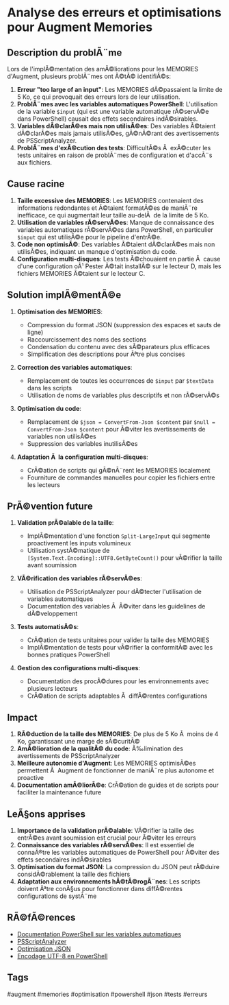 ﻿# Analyse des erreurs et optimisations pour Augment Memories

## Description du problÃ¨me

Lors de l'implÃ©mentation des amÃ©liorations pour les MEMORIES d'Augment, plusieurs problÃ¨mes ont Ã©tÃ© identifiÃ©s:

1. **Erreur "too large of an input"**: Les MEMORIES dÃ©passaient la limite de 5 Ko, ce qui provoquait des erreurs lors de leur utilisation.
2. **ProblÃ¨mes avec les variables automatiques PowerShell**: L'utilisation de la variable `$input` (qui est une variable automatique rÃ©servÃ©e dans PowerShell) causait des effets secondaires indÃ©sirables.
3. **Variables dÃ©clarÃ©es mais non utilisÃ©es**: Des variables Ã©taient dÃ©clarÃ©es mais jamais utilisÃ©es, gÃ©nÃ©rant des avertissements de PSScriptAnalyzer.
4. **ProblÃ¨mes d'exÃ©cution des tests**: DifficultÃ©s Ã  exÃ©cuter les tests unitaires en raison de problÃ¨mes de configuration et d'accÃ¨s aux fichiers.

## Cause racine

1. **Taille excessive des MEMORIES**: Les MEMORIES contenaient des informations redondantes et Ã©taient formatÃ©es de maniÃ¨re inefficace, ce qui augmentait leur taille au-delÃ  de la limite de 5 Ko.
2. **Utilisation de variables rÃ©servÃ©es**: Manque de connaissance des variables automatiques rÃ©servÃ©es dans PowerShell, en particulier `$input` qui est utilisÃ©e pour le pipeline d'entrÃ©e.
3. **Code non optimisÃ©**: Des variables Ã©taient dÃ©clarÃ©es mais non utilisÃ©es, indiquant un manque d'optimisation du code.
4. **Configuration multi-disques**: Les tests Ã©chouaient en partie Ã  cause d'une configuration oÃ¹ Pester Ã©tait installÃ© sur le lecteur D, mais les fichiers MEMORIES Ã©taient sur le lecteur C.

## Solution implÃ©mentÃ©e

1. **Optimisation des MEMORIES**:
   - Compression du format JSON (suppression des espaces et sauts de ligne)
   - Raccourcissement des noms des sections
   - Condensation du contenu avec des sÃ©parateurs plus efficaces
   - Simplification des descriptions pour Ãªtre plus concises

2. **Correction des variables automatiques**:
   - Remplacement de toutes les occurrences de `$input` par `$textData` dans les scripts
   - Utilisation de noms de variables plus descriptifs et non rÃ©servÃ©s

3. **Optimisation du code**:
   - Remplacement de `$json = ConvertFrom-Json $content` par `$null = ConvertFrom-Json $content` pour Ã©viter les avertissements de variables non utilisÃ©es
   - Suppression des variables inutilisÃ©es

4. **Adaptation Ã  la configuration multi-disques**:
   - CrÃ©ation de scripts qui gÃ©nÃ¨rent les MEMORIES localement
   - Fourniture de commandes manuelles pour copier les fichiers entre les lecteurs

## PrÃ©vention future

1. **Validation prÃ©alable de la taille**:
   - ImplÃ©mentation d'une fonction `Split-LargeInput` qui segmente proactivement les inputs volumineux
   - Utilisation systÃ©matique de `[System.Text.Encoding]::UTF8.GetByteCount()` pour vÃ©rifier la taille avant soumission

2. **VÃ©rification des variables rÃ©servÃ©es**:
   - Utilisation de PSScriptAnalyzer pour dÃ©tecter l'utilisation de variables automatiques
   - Documentation des variables Ã  Ã©viter dans les guidelines de dÃ©veloppement

3. **Tests automatisÃ©s**:
   - CrÃ©ation de tests unitaires pour valider la taille des MEMORIES
   - ImplÃ©mentation de tests pour vÃ©rifier la conformitÃ© avec les bonnes pratiques PowerShell

4. **Gestion des configurations multi-disques**:
   - Documentation des procÃ©dures pour les environnements avec plusieurs lecteurs
   - CrÃ©ation de scripts adaptables Ã  diffÃ©rentes configurations

## Impact

1. **RÃ©duction de la taille des MEMORIES**: De plus de 5 Ko Ã  moins de 4 Ko, garantissant une marge de sÃ©curitÃ©
2. **AmÃ©lioration de la qualitÃ© du code**: Ã‰limination des avertissements de PSScriptAnalyzer
3. **Meilleure autonomie d'Augment**: Les MEMORIES optimisÃ©es permettent Ã  Augment de fonctionner de maniÃ¨re plus autonome et proactive
4. **Documentation amÃ©liorÃ©e**: CrÃ©ation de guides et de scripts pour faciliter la maintenance future

## LeÃ§ons apprises

1. **Importance de la validation prÃ©alable**: VÃ©rifier la taille des entrÃ©es avant soumission est crucial pour Ã©viter les erreurs
2. **Connaissance des variables rÃ©servÃ©es**: Il est essentiel de connaÃ®tre les variables automatiques de PowerShell pour Ã©viter des effets secondaires indÃ©sirables
3. **Optimisation du format JSON**: La compression du JSON peut rÃ©duire considÃ©rablement la taille des fichiers
4. **Adaptation aux environnements hÃ©tÃ©rogÃ¨nes**: Les scripts doivent Ãªtre conÃ§us pour fonctionner dans diffÃ©rentes configurations de systÃ¨me

## RÃ©fÃ©rences

- [Documentation PowerShell sur les variables automatiques](https://docs.microsoft.com/en-us/powershell/module/microsoft.powershell.core/about/about_automatic_variables)
- [PSScriptAnalyzer](https://github.com/PowerShell/PSScriptAnalyzer)
- [Optimisation JSON](https://docs.microsoft.com/en-us/powershell/module/microsoft.powershell.utility/convertto-json)
- [Encodage UTF-8 en PowerShell](https://docs.microsoft.com/en-us/dotnet/api/system.text.encoding.utf8)

## Tags

#augment #memories #optimisation #powershell #json #tests #erreurs
